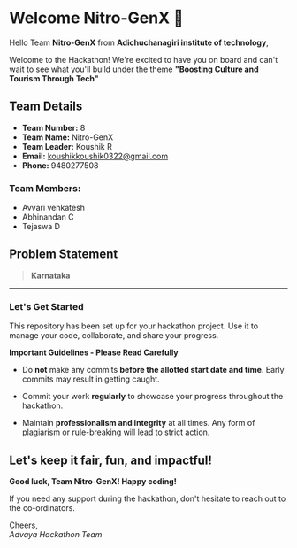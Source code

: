 # Welcome Nitro-GenX 👋

Hello Team **Nitro-GenX** from **Adichuchanagiri institute of technology**,

Welcome to the Hackathon! We're excited to have you on board and can't wait to see what you'll build under the theme **"Boosting Culture and Tourism Through Tech"** 

## Team Details

- **Team Number:** 8  
- **Team Name:** Nitro-GenX
- **Team Leader:** Koushik R  
- **Email:** koushikkoushik0322@gmail.com  
- **Phone:** 9480277508  

### Team Members:
- Avvari venkatesh 
- Abhinandan C 
- Tejaswa D 

## Problem Statement

> **Karnataka**

---

### Let's Get Started 

This repository has been set up for your hackathon project. Use it to manage your code, collaborate, and share your progress.

**Important Guidelines - Please Read Carefully**

- Do **not** make any commits **before the allotted start date and time**. Early commits may result in getting caught.
- Commit your work **regularly** to showcase your progress throughout the hackathon.

- Maintain **professionalism and integrity** at all times. Any form of plagiarism or rule-breaking will lead to strict action.

Let's keep it fair, fun, and impactful! 
---

**Good luck, Team Nitro-GenX! Happy coding!**

If you need any support during the hackathon, don't hesitate to reach out to the co-ordinators.

Cheers,  
_Advaya Hackathon Team_